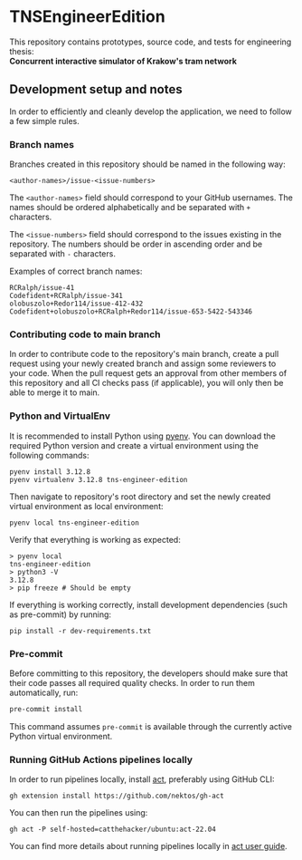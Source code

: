 # TNSEngineerEdition
This repository contains prototypes, source code, and tests for engineering thesis:  \
**Concurrent interactive simulator of Krakow's tram network**

## Development setup and notes
In order to efficiently and cleanly develop the application, we need to follow a few simple rules.

### Branch names
Branches created in this repository should be named in the following way:

`<author-names>/issue-<issue-numbers>`

The `<author-names>` field should correspond to your GitHub usernames. The names should be ordered alphabetically and be separated with `+` characters.

The `<issue-numbers>` field should correspond to the issues existing in the repository. The numbers should be order in ascending order and be separated with `-` characters.

Examples of correct branch names:
```
RCRalph/issue-41
Codefident+RCRalph/issue-341
olobuszolo+Redor114/issue-412-432
Codefident+olobuszolo+RCRalph+Redor114/issue-653-5422-543346
```

### Contributing code to main branch
In order to contribute code to the repository's main branch, create a pull request using your newly created branch and assign some reviewers to your code. When the pull request gets an approval from other members of this repository and all CI checks pass (if applicable), you will only then be able to merge it to main.

### Python and VirtualEnv
It is recommended to install Python using [pyenv](https://github.com/pyenv/pyenv). You can download the required Python version and create a virtual environment using the following commands:
```
pyenv install 3.12.8
pyenv virtualenv 3.12.8 tns-engineer-edition
```

Then navigate to repository's root directory and set the newly created virtual environment as local environment:
```
pyenv local tns-engineer-edition
```

Verify that everything is working as expected:
```
> pyenv local
tns-engineer-edition
> python3 -V
3.12.8
> pip freeze # Should be empty
```

If everything is working correctly, install development dependencies (such as pre-commit) by running:
```
pip install -r dev-requirements.txt
```

### Pre-commit
Before committing to this repository, the developers should make sure that their code passes all required quality checks. In order to run them automatically, run:
```sh
pre-commit install
```

This command assumes `pre-commit` is available through the currently active Python virtual environment.

### Running GitHub Actions pipelines locally
In order to run pipelines locally, install [act](https://github.com/nektos/act), preferably using GitHub CLI:
```
gh extension install https://github.com/nektos/gh-act
```

You can then run the pipelines using:
```
gh act -P self-hosted=catthehacker/ubuntu:act-22.04
```

You can find more details about running pipelines locally in [act user guide](https://nektosact.com/).
